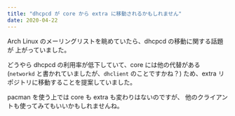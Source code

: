 ```yaml
---
title: "dhcpcd が core から extra に移動されるかもしれません"
date: 2020-04-22
---
```


Arch Linux のメーリングリストを眺めていたら、dhcpcd の移動に関する話題が
上がっていました。

どうやら dhcpcd の利用率が低下していて、core には他の代替がある
(`networkd` と書かれていましたが、`dhclient` のことですかね？)
ため、extra リポジトリに移動することを提案していました。

pacman を使う上では core も extra も変わりはないのですが、
他のクライアントも使ってみてもいいかもしれませんね。

